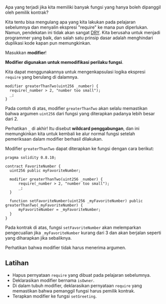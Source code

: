 Apa yang terjadi jika kita memiliki banyak fungsi yang hanya boleh dipanggil oleh pemilik kontrak?

Kita tentu bisa mengulang apa yang kita lakukan pada pelajaran sebelumnya dan menyalin ekspresi "require" ke mana pun diperlukan. Namun, pendekatan ini tidak akan sangat [DRY](https://en.wikipedia.org/wiki/Don%27t_repeat_yourself). Kita berusaha untuk menjadi programmer yang baik, dan salah satu prinsip dasar adalah menghindari duplikasi kode kapan pun memungkinkan.

Masukkan **modifier**!

**Modifier digunakan untuk memodifikasi perilaku fungsi**.

Kita dapat menggunakannya untuk mengenkapsulasi logika ekspresi `require` yang berulang di dalamnya.

```sol
modifier greaterThanTwo(uint256 _number) {
  require(_number > 2, "number too small");
  _;
}
```

Pada contoh di atas, modifier `greaterThanTwo` akan selalu memastikan bahwa argumen `uint256` dari fungsi yang diterapkan padanya lebih besar dari 2.

Perhatikan `_` di akhir! Itu disebut **wildcard penggabungan**, dan ini memungkinkan kita untuk kembali ke alur normal fungsi setelah pemeriksaan dalam modifier berhasil dilakukan.

Modifier `greaterThanTwo` dapat diterapkan ke fungsi dengan cara berikut:

```sol
pragma solidity 0.8.10;

contract FavoriteNumber {
  uint256 public myFavoriteNumber;

  modifier greaterThanTwo(uint256 _number) {
      require(_number > 2, "number too small");
      _;
  }

  function setFavoriteNumber(uint256 _myFavoriteNumber) public greaterThanTwo(_myFavoriteNumber) {
      myFavoriteNumber = _myFavoriteNumber;
  }
}
```

Pada kontrak di atas, fungsi `setFavoriteNumber` akan melemparkan pengecualian jika `_myFavoriteNumber` kurang dari 3 dan akan berjalan seperti yang diharapkan jika sebaliknya.

Perhatikan bahwa modifier tidak harus menerima argumen.

## Latihan

- Hapus pernyataan `require` yang dibuat pada pelajaran sebelumnya.
- Deklarasikan modifier bernama `isOwner`.
- Di dalam tubuh modifier, deklarasikan pernyataan `require` yang memastikan bahwa pemanggil fungsi harus pemilik kontrak.
- Terapkan modifier ke fungsi `setGreeting`.
